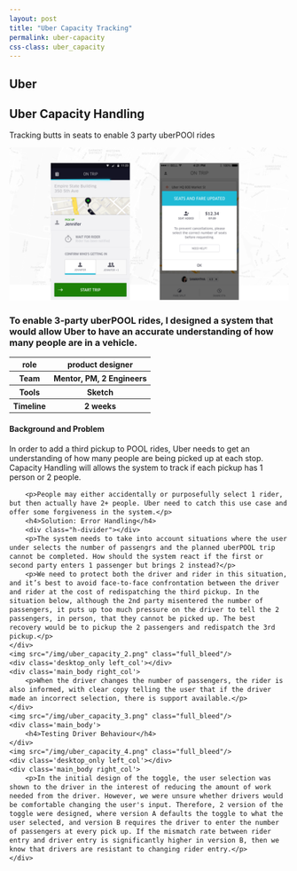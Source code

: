 ```yaml
---
layout: post
title: "Uber Capacity Tracking"
permalink: uber-capacity
css-class: uber_capacity
---
```

<div class='content-wrapper'>
	<section class="intro">
		<h2>Uber</h2>
		<h1>Uber Capacity Handling</H1>
		<p>Tracking butts in seats to enable 3 party uberPOOl rides</p>
	</sectION>
</div>
<img class="full_bleed" src="/img/uber_capacity_cover.png"/>

<div class='content-wrapper'>
	<div class="summary left_col">
		<h3>To enable 3-party uberPOOL rides, I designed a system that would allow Uber to have an accurate understanding of how many people are in a vehicle.</h3>
		<tabLe>
			<tr>
				<th>role</th>
				<th>product designer</th>
			</tr>
			<tr>
				<th>Team</th>
				<th>Mentor, PM, 2 Engineers</th>
			</tr>
			<tr>
				<th>Tools</th>
				<th>Sketch</th>
			</tr>
			<tr>
				<th>Timeline</th>
				<th>2 weeks</th>
			</tr>
		</table>
	</div>
	<div class="main_body right_col">
		<h4 class="margin_top_none">Background and Problem</h4>
		<div class="h-divider"></div>
		<p>In order to add a third pickup to POOL rides, Uber needs to get an understanding of how many people are being picked up at each stop. Capacity Handling will allows the system to track if each pickup has 1 person or 2 people.</p>

		<p>People may either accidentally or purposefully select 1 rider, but then actually have 2+ people. Uber need to catch this use case and offer some forgiveness in the system.</p>
		<h4>Solution: Error Handling</h4>
		<div class="h-divider"></div>
		<p>The system needs to take into account situations where the user under selects the number of passengrs and the planned uberPOOL trip cannot be completed. How should the system react if the first or second party enters 1 passenger but brings 2 instead?</p>
		<p>We need to protect both the driver and rider in this situation, and it’s best to avoid face-to-face confrontation between the driver and rider at the cost of redispatching the third pickup. In the situation below, although the 2nd party misentered the number of passengers, it puts up too much pressure on the driver to tell the 2 passengers, in person, that they cannot be picked up. The best recovery would be to pickup the 2 passengers and redispatch the 3rd pickup.</p>
	</div>
	<img src="/img/uber_capacity_2.png" class="full_bleed"/>
	<div class='desktop_only left_col'></div>
	<div class='main_body right_col'>
		<p>When the driver changes the number of passengers, the rider is also informed, with clear copy telling the user that if the driver made an incorrect selection, there is support available.</p>
	</div>
	<img src="/img/uber_capacity_3.png" class="full_bleed"/>
	<div class='main_body'>
		<h4>Testing Driver Behaviour</h4>
	</div>
	<img src="/img/uber_capacity_4.png" class="full_bleed"/>
	<div class='desktop_only left_col'></div>
	<div class='main_body right_col'>
		<p>In the initial design of the toggle, the user selection was shown to the driver in the interest of reducing the amount of work needed from the driver. However, we were unsure whether drivers would be comfortable changing the user's input. Therefore, 2 version of the toggle were designed, where version A defaults the toggle to what the user selected, and version B requires the driver to enter the number of passengers at every pick up. If the mismatch rate between rider entry and driver entry is significantly higher in version B, then we know that drivers are resistant to changing rider entry.</p>
	</div>
</div>

